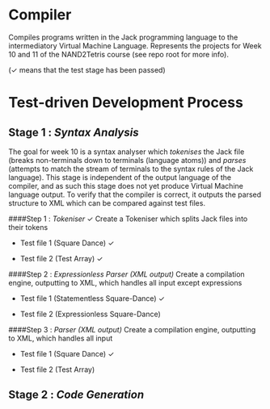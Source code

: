 # Compiler #
Compiles programs written in the Jack programming language to the intermediatory Virtual Machine Language. Represents the projects for Week 10 and 11 of the NAND2Tetris course (see repo root for more info).

(✓ means that the test stage has been passed)

# Test-driven Development Process #

## Stage 1 : *Syntax Analysis*
The goal for week 10 is a syntax analyser which *tokenises* the Jack file (breaks non-terminals down to terminals (language atoms)) and *parses* (attempts to match the stream of terminals to the syntax rules of the Jack language). This stage is independent of the output language of the compiler, and as such this stage does not yet produce Virtual Machine language output. To verify that the compiler is correct, it outputs the parsed structure to XML which can be compared against test files.

####Step 1 : *Tokeniser* ✓ 
Create a Tokeniser which splits Jack files into their tokens

* Test file 1 (Square Dance) ✓ 

* Test file 2 (Test Array) ✓ 

####Step 2 : *Expressionless Parser (XML output)* 
Create a compilation engine, outputting to XML, which handles all input except expressions

* Test file 1 (Statementless Square-Dance) ✓ 

* Test file 2 (Expressionless Square-Dance)

####Step 3 : *Parser (XML output)* 
Create a compilation engine, outputting to XML, which handles all input

* Test file 1 (Square Dance) ✓ 

* Test file 2 (Test Array)


## Stage 2 : *Code Generation*
